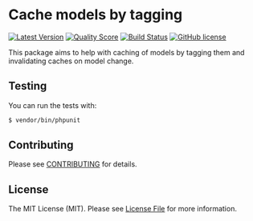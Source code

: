 # Cache models by tagging

[![Latest Version](https://img.shields.io/github/release/anorgan/laravel-cache.svg?style=flat-square)](https://github.com/anorgan/laravel-cache/releases)
[![Quality Score](https://img.shields.io/scrutinizer/g/anorgan/laravel-cache.svg?style=flat-square)](https://scrutinizer-ci.com/g/anorgan/laravel-cache/?branch=master)
[![Build Status](https://img.shields.io/travis/anorgan/laravel-cache.svg?style=flat-square)](https://travis-ci.org/anorgan/laravel-cache)
[![GitHub license](https://img.shields.io/badge/license-MIT-blue.svg?style=flat-square)](https://raw.githubusercontent.com/anorgan/laravel-cache/master/LICENSE)

This package aims to help with caching of models by tagging them and invalidating caches on model change.

## Testing

You can run the tests with:

```bash
$ vendor/bin/phpunit
```

## Contributing

Please see [CONTRIBUTING](CONTRIBUTING.md) for details.

## License

The MIT License (MIT). Please see [License File](LICENSE) for more information.
